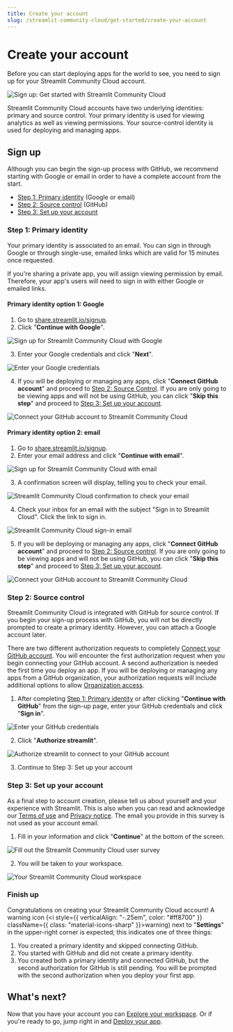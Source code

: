 ```yaml
---
title: Create your account
slug: /streamlit-community-cloud/get-started/create-your-account
---
```


# Create your account

Before you can start deploying apps for the world to see, you need to sign up for your Streamlit Community Cloud account.

![Sign up: Get started with Streamlit Community Cloud](/images/streamlit-community-cloud/sign-up.png)

Streamlit Community Cloud accounts have two underlying identities: primary and source control. Your primary identity is used for viewing analytics as well as viewing permissions. Your source-control identity is used for deploying and managing apps.

## Sign up

Although you can begin the sign-up process with GitHub, we recommend starting with Google or email in order to have a complete account from the start.

- [Step 1: Primary identity](#step-1-primary-identity) (Google or email)
- [Step 2: Source control](#step-2-source-control) (GitHub)
- [Step 3: Set up your account](#step-3-set-up-your-account)

### Step 1: Primary identity

Your primary identity is associated to an email. You can sign in through Google or through single-use, emailed links which are valid for 15 minutes once requested.

If you're sharing a private app, you will assign viewing permission by email. Therefore, your app's users will need to sign in with either Google or emailed links.

#### Primary identity option 1: Google

1. Go to <a href="https://share.streamlit.io/signup" target="_blank">share.streamlit.io/signup</a>.
2. Click "**Continue with Google**".

<div style={{ maxWidth: '50%', margin: 'auto' }}>
<Image alt="Sign up for Streamlit Community Cloud with Google"  src="/images/streamlit-community-cloud/sign-up-Google-XL.png" />
</div>

3. Enter your Google credentials and click "**Next**".

<div style={{ maxWidth: '90%', margin: 'auto' }}>
<Image alt="Enter your Google credentials" src="/images/streamlit-community-cloud/sign-in-Google-2.png" />
</div>

4. If you will be deploying or managing any apps, click "**Connect GitHub account**" and proceed to [Step 2: Source Control](/streamlit-community-cloud/get-started/create-your-account#step-2-source-control). If you are only going to be viewing apps and will not be using GitHub, you can click "**Skip this step**" and proceed to [Step 3: Set up your account](#step-3-set-up-your-account).

<div style={{ maxWidth: '50%', margin: 'auto' }}>
<Image alt="Connect your GitHub account to Streamlit Community Cloud" src="/images/streamlit-community-cloud/sign-up-2.png" />
</div>

#### Primary identity option 2: email

1. Go to <a href="https://share.streamlit.io/signup" target="_blank">share.streamlit.io/signup</a>.
2. Enter your email address and click "**Continue with email**".

<div style={{ maxWidth: '50%', margin: 'auto' }}>
<Image alt="Sign up for Streamlit Community Cloud with email" src="/images/streamlit-community-cloud/sign-up-email-XL.png" />
</div>

3. A confirmation screen will display, telling you to check your email.

<div style={{ maxWidth: '90%', margin: 'auto' }}>
<Image alt="Streamlit Community Cloud confirmation to check your email" src="/images/streamlit-community-cloud/sign-in-email-2.png" />
</div>

4. Check your inbox for an email with the subject "Sign in to Streamlit Cloud". Click the link to sign in.

<div style={{ maxWidth: '90%', margin: 'auto' }}>
<Image alt="Streamlit Community Cloud sign-in email" src="/images/streamlit-community-cloud/sign-in-email-3.png" />
</div>

5. If you will be deploying or managing any apps, click "**Connect GitHub account**" and proceed to [Step 2: Source control](/streamlit-community-cloud/get-started/create-your-account#step-2-source-control). If you are only going to be viewing apps and will not be using GitHub, you can click "**Skip this step**" and proceed to [Step 3: Set up your account](#step-3-set-up-your-account).

<div style={{ maxWidth: '50%', margin: 'auto' }}>
<Image alt="Connect your GitHub account to Streamlit Community Cloud" src="/images/streamlit-community-cloud/sign-up-2.png" />
</div>

### Step 2: Source control

Streamlit Community Cloud is integrated with GitHub for source control. If you begin your sign-up process with GitHub, you will not be directly prompted to create a primary identity. However, you can attach a Google account later.

There are two different authorization requests to completely [Connect your GitHub account](/streamlit-community-cloud/get-started/connect-your-github-account). You will encounter the first authorization request when you begin connecting your GitHub account. A second authorization is needed the first time you deploy an app. If you will be deploying or managing any apps from a GitHub organization, your authorization requests will include additional options to allow [Organization access](/streamlit-community-cloud/get-started/connect-github#organization-access).

1. After completing [Step 1: Primary identity](#step-1-primary-identity) or after clicking "**Continue with GitHub**" from the sign-up page, enter your GitHub credentials and click "**Sign in**".

<div style={{ maxWidth: '90%', margin: 'auto' }}>
<Image alt="Enter your GitHub credentials" src="/images/streamlit-community-cloud/sign-in-GitHub-2.png" />
</div>

2. Click "**Authorize streamlit**".

<div style={{ maxWidth: '50%', margin: 'auto' }}>
<Image alt="Authorize streamlit to connect to your GitHub account" src="/images/streamlit-community-cloud/GitHub-auth1-none.png" />
</div>

3. Continue to Step 3: Set up your account

### Step 3: Set up your account

As a final step to account creation, please tell us about yourself and your experience with Streamlit. This is also when you can read and acknowledge our <a href="https://www.streamlit.io/sharing/terms-of-use" target="_blank">Terms of use</a> and <a href="https://streamlit.io/privacy-policy" target="_blank">Privacy notice</a>. The email you provide in this survey is not used as your account email.

1. Fill in your information and click "**Continue**" at the bottom of the screen.

<div style={{ maxWidth: '70%', margin: 'auto' }}>
<Image alt="Fill out the Streamlit Community Cloud user survey" src="/images/streamlit-community-cloud/sign-up-3.png" />
</div>

2. You will be taken to your workspace.

<div style={{ maxWidth: '90%', margin: 'auto' }}>
<Image alt="Your Streamlit Community Cloud workspace" src="/images/streamlit-community-cloud/workspace-empty-warning.png" />
</div>

### Finish up

Congratulations on creating your Streamlit Community Cloud account! A warning icon (<i style={{ verticalAlign: "-.25em", color: "#ff8700" }} className={{ class: "material-icons-sharp" }}>warning</i>) next to "**Settings**" in the upper-right corner is expected; this indicates one of three things:

1. You created a primary identity and skipped connecting GitHub.
2. You started with GitHub and did not create a primary identity.
3. You created both a primary identity and connected GitHub, but the second authorization for GitHub is still pending. You will be prompted with the second authorization when you deploy your first app.

## What's next?

Now that you have your account you can [Explore your workspace](/streamlit-community-cloud/get-started/explore-your-workspace). Or if you're ready to go, jump right in and [Deploy your app](/streamlit-community-cloud/deploy-your-app).
